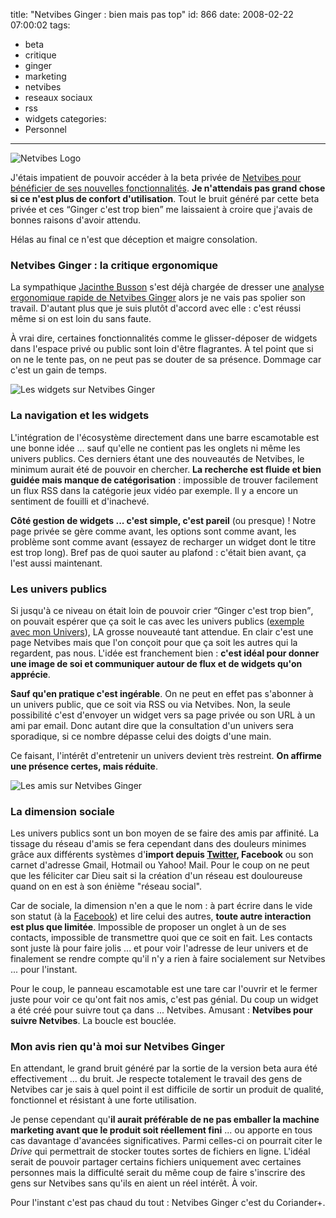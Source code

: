 title: "Netvibes Ginger : bien mais pas top"
id: 866
date: 2008-02-22 07:00:02
tags: 
- beta
- critique
- ginger
- marketing
- netvibes
- reseaux sociaux
- rss
- widgets
categories: 
- Personnel
---

![Netvibes Logo](https://oncletom.io/images/2007/01/netvibes-logo.gif)

J'étais impatient de pouvoir accéder à la beta privée de [Netvibes pour bénéficier de ses nouvelles fonctionnalités](http://blog.netvibes.com/?2007/12/08/148-ginger-the-first-preview). **Je n'attendais pas grand chose si ce n'est plus de confort d'utilisation**. Tout le bruit généré par cette beta privée et ces <q>Ginger c'est trop bien</q> me laissaient à croire que j'avais de bonnes raisons d'avoir attendu.

Hélas au final ce n'est que déception et maigre consolation.
<!--more-->

### Netvibes Ginger : la critique ergonomique

La sympathique [Jacinthe Busson](http://www.ergophile.com/) s'est déjà chargée de dresser une [analyse ergonomique rapide de Netvibes Ginger](http://www.ergophile.com/2008/01/30/ergotest-05-netvibes-ginger-pre-beta/) alors je ne vais pas spolier son travail. D'autant plus que je suis plutôt d'accord avec elle : c'est réussi même si on est loin du sans faute.

À vrai dire, certaines fonctionnalités comme le glisser-déposer de widgets dans l'espace privé ou public sont loin d'être flagrantes. À tel point que si on ne le tente pas, on ne peut pas se douter de sa présence. Dommage car c'est un gain de temps.

![Les widgets sur Netvibes Ginger](https://oncletom.io/images/2008/02/netvibes-widgets.png)

### La navigation et les widgets

L'intégration de l'écosystème directement dans une barre escamotable est une bonne idée ... sauf qu'elle ne contient pas les onglets ni même les univers publics. Ces derniers étant une des nouveautés de Netvibes, le minimum aurait été de pouvoir en chercher.
**La recherche est fluide et bien guidée mais manque de catégorisation** : impossible de trouver facilement un flux RSS dans la catégorie jeux vidéo par exemple. Il y a encore un sentiment de fouilli et d'inachevé.

**Côté gestion de widgets ... c'est simple, c'est pareil** (ou presque) ! Notre page privée se gère comme avant, les options sont comme avant, les problème sont comme avant (essayez de recharger un widget dont le titre est trop long). Bref pas de quoi sauter au plafond : c'était bien avant, ça l'est aussi maintenant.

### Les univers publics

Si jusqu'à ce niveau on était loin de pouvoir crier <q>Ginger c'est trop bien</q>, on pouvait espérer que ça soit le cas avec les univers publics ([exemple avec mon Univers](http://netvibes.com/oncletom)), LA grosse nouveauté tant attendue. En clair c'est une page Netvibes mais que l'on conçoit pour que ça soit les autres qui la regardent, pas nous. L'idée est franchement bien : **c'est idéal pour donner une image de soi et communiquer autour de flux et de widgets qu'on apprécie**.

**Sauf qu'en pratique c'est ingérable**.
On ne peut en effet pas s'abonner à un univers public, que ce soit via RSS ou via Netvibes. Non, la seule possibilité c'est d'envoyer un widget vers sa page privée ou son URL à un ami par email. Donc autant dire que la consultation d'un univers sera sporadique, si ce nombre dépasse celui des doigts d'une main.

Ce faisant, l'intérêt d'entretenir un univers devient très restreint. **On affirme une présence certes, mais réduite**.

![Les amis sur Netvibes Ginger](https://oncletom.io/images/2008/02/netvibes-friends.png)

### La dimension sociale

Les univers publics sont un bon moyen de se faire des amis par affinité. La tissage du réseau d'amis se fera cependant dans des douleurs minimes grâce aux différents systèmes d'**import depuis [Twitter](http://twitter.com/), Facebook** ou son carnet d'adresse Gmail, Hotmail ou Yahoo! Mail. Pour le coup on ne peut que les féliciter car Dieu sait si la création d'un réseau est douloureuse quand on en est à son énième "réseau social".

Car de sociale, la dimension n'en a que le nom : à part écrire dans le vide son statut (à la [Facebook](http://www.facebook.com/)) et lire celui des autres, **toute autre interaction est plus que limitée**. Impossible de proposer un onglet à un de ses contacts, impossible de transmettre quoi que ce soit en fait. Les contacts sont juste là pour faire jolis ... et pour voir l'adresse de leur univers et de finalement se rendre compte qu'il n'y a rien à faire socialement sur Netvibes ... pour l'instant.

Pour le coup, le panneau escamotable est une tare car l'ouvrir et le fermer juste pour voir ce qu'ont fait nos amis, c'est pas génial. Du coup un widget a été créé pour suivre tout ça dans ... Netvibes. Amusant : **Netvibes pour suivre Netvibes**. La boucle est bouclée.

### Mon avis rien qu'à moi sur Netvibes Ginger

En attendant, le grand bruit généré par la sortie de la version beta aura été effectivement ... du bruit. Je respecte totalement le travail des gens de Netvibes car je sais à quel point il est difficile de sortir un produit de qualité, fonctionnel et résistant à une forte utilisation.

Je pense cependant qu'**il aurait préférable de ne pas emballer la machine marketing avant que le produit soit réellement fini** ... ou apporte en tous cas davantage d'avancées significatives. Parmi celles-ci on pourrait citer le _Drive_ qui permettrait de stocker toutes sortes de fichiers en ligne. L'idéal serait de pouvoir partager certains fichiers uniquement avec certaines personnes mais la difficulté serait du même coup de faire s'inscrire des gens sur Netvibes sans qu'ils en aient un réel intérêt. À voir.

Pour l'instant c'est pas chaud du tout : Netvibes Ginger c'est du Coriander+.